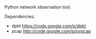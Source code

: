 Python network observation tool.

Dependencies:
 - dpkt https://code.google.com/p/dpkt
 - pcap http://code.google.com/p/pypcap
